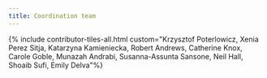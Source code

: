 ```yaml
---
title: Coordination team
---
```


{% include contributor-tiles-all.html custom="Krzysztof Poterlowicz, Xenia Perez Sitja, Katarzyna Kamieniecka, Robert Andrews, Catherine Knox, Carole Goble, Munazah Andrabi, Susanna-Assunta Sansone, Neil Hall, Shoaib Sufi, Emily Delva"%}
